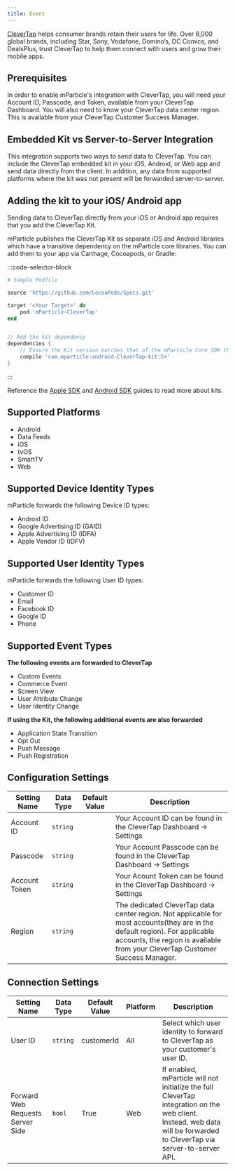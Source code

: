 ```yaml
---
title: Event
---
```


[CleverTap](https://www.clevertap.com/) helps consumer brands retain their users for life. Over 8,000 global brands, including Star, Sony, Vodafone, Domino’s, DC Comics, and DealsPlus, trust CleverTap to help them connect with users and grow their mobile apps.

## Prerequisites

In order to enable mParticle's integration with CleverTap, you will need your Account ID, Passcode, and Token, available from your CleverTap Dashboard. You will also need to know your CleverTap data center region. This is available from your CleverTap Customer Success Manager. 

## Embedded Kit vs Server-to-Server Integration

This integration supports two ways to send data to CleverTap. You can include the CleverTap embedded kit in your iOS, Android, or Web app and send data directly from the client. In addition, any data from supported platforms where the kit was not present will be forwarded server-to-server.

## Adding the kit to your iOS/ Android app

Sending data to CleverTap directly from your iOS or Android app requires that you add the CleverTap Kit.

mParticle publishes the CleverTap Kit as separate iOS and Android libraries which have a transitive dependency on the mParticle core libraries. You can add them to your app via Carthage, Cocoapods, or Gradle:

:::code-selector-block
~~~ruby
# Sample Podfile

source 'https://github.com/CocoaPods/Specs.git'

target '<Your Target>' do
    pod 'mParticle-CleverTap'
end
~~~

~~~groovy

// Add the kit dependency
dependencies {
    // Ensure the Kit version matches that of the mParticle Core SDK that you're using
    compile 'com.mparticle:android-CleverTap-kit:5+' 
}
~~~
:::

<!-- 

For iOS, note that the CleverTap SDK is a static library. Reference our documentation for [working with static libraries](/developers/sdk/ios/initialization/).

-->

Reference the [Apple SDK](/developers/sdk/ios/kits/) and [Android SDK](/developers/sdk/android/kits/) guides to read more about kits.

## Supported Platforms

* Android
* Data Feeds
* iOS
* tvOS 
* SmartTV
* Web

## Supported Device Identity Types

mParticle forwards the following Device ID types:

* Android ID
* Google Advertising ID (GAID)
* Apple Advertising ID (IDFA)
* Apple Vendor ID (IDFV) 

## Supported User Identity Types

mParticle forwards the following User ID types:

* Customer ID
* Email
* Facebook ID
* Google ID
* Phone

## Supported Event Types

**The following events are forwarded to CleverTap**

* Custom Events
* Commerce Event
* Screen View
* User Attribute Change
* User Identity Change

**If using the Kit, the following additional events are also forwarded**
* Application State Transition
* Opt Out
* Push Message
* Push Registration

## Configuration Settings

Setting Name| Data Type | Default Value | Description
|---|---|---|---|
Account ID | `string` | | Your Account ID can be found in the CleverTap Dashboard -> Settings |
Passcode | `string` | | Your Account Passcode can be found in the CleverTap Dashboard -> Settings | 
Account Token | `string` | | Your Acount Token can be found in the CleverTap Dashboard -> Settings | 
Region | `string` | | The dedicated CleverTap data center region.  Not applicable for most accounts(they are in the default region).  For applicable accounts, the region is available from your CleverTap Customer Success Manager. |

## Connection Settings

| Setting Name |  Data Type    | Default Value | Platform | Description |
| ---|---|---|---|---
| User ID | `string` | customerId | All| Select which user identity to forward to CleverTap as your customer's user ID. |
| Forward Web Requests Server Side |  `bool` | True | Web | If enabled, mParticle will not initialize the full CleverTap integration on the web client. Instead, web data will be forwarded to CleverTap via server-to-server API. |

